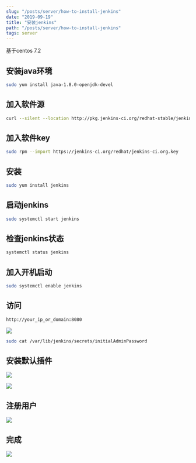 ```yaml
---
slug: "/posts/server/how-to-install-jenkins"
date: "2019-09-19"
title: "安装jenkins"
path: "/posts/server/how-to-install-jenkins"
tags: server
---
```

基于centos 7.2

## 安装java环境
``` bash
sudo yum install java-1.8.0-openjdk-devel
```

## 加入软件源

```bash
curl --silent --location http://pkg.jenkins-ci.org/redhat-stable/jenkins.repo | sudo tee /etc/yum.repos.d/jenkins.repo
```
## 加入软件key

```bash
sudo rpm --import https://jenkins-ci.org/redhat/jenkins-ci.org.key
```

## 安装

```bash
sudo yum install jenkins
```

## 启动jenkins

```bash
sudo systemctl start jenkins
```

## 检查jenkins状态

```bash
systemctl status jenkins
```

## 加入开机启动

```bash
sudo systemctl enable jenkins
```

## 访问

``` bash
http://your_ip_or_domain:8080
```
![](https://cdn.jsdelivr.net/gh/funnypan/pics@master/img/20190621160854.png)

``` bash
sudo cat /var/lib/jenkins/secrets/initialAdminPassword
```

## 安装默认插件

![](https://cdn.jsdelivr.net/gh/funnypan/pics@master/img/20190621161025.png)


![](https://cdn.jsdelivr.net/gh/funnypan/pics@master/img/20190621161045.png)

## 注册用户

![](https://cdn.jsdelivr.net/gh/funnypan/pics@master/img/20190621161123.png)

## 完成

![](https://cdn.jsdelivr.net/gh/funnypan/pics@master/img/20190621161155.png)

